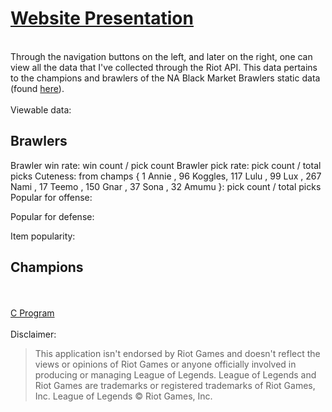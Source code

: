 # <a href="http://bmbstats.tk/">Website Presentation</a>
<br />
Through the navigation buttons on the left, and later on the right, one can view all the data that I've collected through the Riot API. This data pertains to the champions and brawlers of the NA Black Market Brawlers static data (found <a href="https://developer.riotgames.com/discussion/announcements/show/2lxEyIcE">here</a>).
<br />
<br />
Viewable data:
<h2>Brawlers</h2>
  Brawler win rate:  
	win count  / pick count  
  Brawler pick rate:  
    pick count / total picks  
  Cuteness:  
    from champs {  
      1		Annie  ,  
      96	Koggles,  
      117	Lulu   ,  
      99	Lux    ,  
      267	Nami   ,  
      17	Teemo  ,  
      150	Gnar   ,  
      37	Sona   ,  
      32	Amumu  
    }:  
      pick count / total picks  
  Popular for offense:  
    
  Popular for defense:  
    
  Item popularity:  
    
<h2>Champions</h2>
<br />
<br />
<a href="https://github.com/snitch-ninja/RIOT_API_DATA_PARSER">C Program</a>
<br />
<br />
Disclaimer:
<blockquote>This application isn't endorsed by Riot Games and doesn't reflect
the views or opinions of Riot Games or anyone officially involved
in producing or managing League of Legends. League of Legends and
Riot Games are trademarks or registered trademarks of Riot Games,
Inc. League of Legends © Riot Games, Inc.</blockquote>
